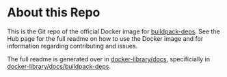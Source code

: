 # About this Repo

This is the Git repo of the official Docker image for [buildpack-deps](https://registry.hub.docker.com/_/buildpack-deps/). See the
Hub page for the full readme on how to use the Docker image and for information
regarding contributing and issues.

The full readme is generated over in [docker-library/docs](https://github.com/docker-library/docs),
specificially in [docker-library/docs/buildpack-deps](https://github.com/docker-library/docs/tree/master/buildpack-deps).
